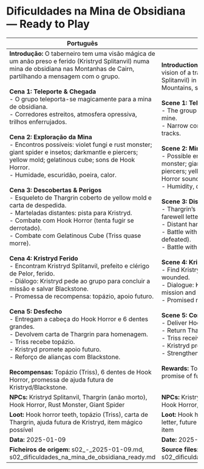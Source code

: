 # Dificuldades na Mina de Obsidiana — Ready to Play

| Português                                                                                                                                                                                                                                                                                                                                                                                                                                                                                                                                                                                                                                                                                                                                                                                                                                                                                                                                                                                                                                                                                                                                                                                                                                                                                                                                                                                                                                                                                                       | English                                                                                                                                                                                                                                                                                                                                                                                                                                                                                                                                                                                                                                                                                                                                                                                                                                                                                                                                                                                                                                                                                                                                                                                                                                                                                                                                                                                                                                                                     |
| --------------------------------------------------------------------------------------------------------------------------------------------------------------------------------------------------------------------------------------------------------------------------------------------------------------------------------------------------------------------------------------------------------------------------------------------------------------------------------------------------------------------------------------------------------------------------------------------------------------------------------------------------------------------------------------------------------------------------------------------------------------------------------------------------------------------------------------------------------------------------------------------------------------------------------------------------------------------------------------------------------------------------------------------------------------------------------------------------------------------------------------------------------------------------------------------------------------------------------------------------------------------------------------------------------------------------------------------------------------------------------------------------------------------------------------------------------------------------------------------------------------- | --------------------------------------------------------------------------------------------------------------------------------------------------------------------------------------------------------------------------------------------------------------------------------------------------------------------------------------------------------------------------------------------------------------------------------------------------------------------------------------------------------------------------------------------------------------------------------------------------------------------------------------------------------------------------------------------------------------------------------------------------------------------------------------------------------------------------------------------------------------------------------------------------------------------------------------------------------------------------------------------------------------------------------------------------------------------------------------------------------------------------------------------------------------------------------------------------------------------------------------------------------------------------------------------------------------------------------------------------------------------------------------------------------------------------------------------------------------------------- |
| **Introdução:** O taberneiro tem uma visão mágica de um anão preso e ferido (Kristryd Splitanvil) numa mina de obsidiana nas Montanhas de Cairn, partilhando a mensagem com o grupo.<br><br>**Cena 1: Teleporte & Chegada**<br>- O grupo teleporta-se magicamente para a mina de obsidiana.<br>- Corredores estreitos, atmosfera opressiva, trilhos enferrujados.<br><br>**Cena 2: Exploração da Mina**<br>- Encontros possíveis: violet fungi e rust monster; giant spider e insetos; darkmantle e piercers; yellow mold; gelatinous cube; sons de Hook Horror.<br>- Humidade, escuridão, poeira, calor.<br><br>**Cena 3: Descobertas & Perigos**<br>- Esqueleto de Thargrin coberto de yellow mold e carta de despedida.<br>- Marteladas distantes: pista para Kristryd.<br>- Combate com Hook Horror (tenta fugir se derrotado).<br>- Combate com Gelatinous Cube (Triss quase morre).<br><br>**Cena 4: Kristryd Ferido**<br>- Encontram Kristryd Splitanvil, prefeito e clérigo de Pelor, ferido.<br>- Diálogo: Kristryd pede ao grupo para concluir a missão e salvar Blackstone.<br>- Promessa de recompensa: topázio, apoio futuro.<br><br>**Cena 5: Desfecho**<br>- Entregam a cabeça do Hook Horror e 6 dentes grandes.<br>- Devolvem carta de Thargrin para homenagem.<br>- Triss recebe topázio.<br>- Kristryd promete apoio futuro.<br>- Reforço de alianças com Blackstone.<br><br>**Recompensas:** Topázio (Triss), 6 dentes de Hook Horror, promessa de ajuda futura de Kristryd/Blackstone.<br> | **Introduction:** The innkeeper receives a magical vision of a trapped and wounded dwarf (Kristryd Splitanvil) in an obsidian mine in the Cairn Mountains, sharing the message with the group.<br><br>**Scene 1: Teleport & Arrival**<br>- The group magically teleports to the obsidian mine.<br>- Narrow corridors, oppressive atmosphere, rusty tracks.<br><br>**Scene 2: Mine Exploration**<br>- Possible encounters: violet fungi and rust monster; giant spider and insects; darkmantle and piercers; yellow mold; gelatinous cube; Hook Horror sounds.<br>- Humidity, darkness, dust, heat.<br><br>**Scene 3: Discoveries & Dangers**<br>- Thargrin’s skeleton covered in yellow mold, farewell letter.<br>- Distant hammering: clue for Kristryd.<br>- Battle with Hook Horror (tries to escape if defeated).<br>- Battle with Gelatinous Cube (Triss nearly dies).<br><br>**Scene 4: Kristryd Wounded**<br>- Find Kristryd Splitanvil, mayor and cleric of Pelor, wounded.<br>- Dialogue: Kristryd asks the group to finish the mission and save Blackstone.<br>- Promised reward: topaz, future support.<br><br>**Scene 5: Conclusion**<br>- Deliver Hook Horror’s head and 6 large teeth.<br>- Return Thargrin’s letter for tribute.<br>- Triss receives topaz.<br>- Kristryd promises future support.<br>- Strengthening alliance with Blackstone.<br><br>**Rewards:** Topaz (Triss), 6 Hook Horror teeth, promise of future help from Kristryd/Blackstone.<br> |
| **NPCs:** Kristryd Splitanvil, Thargrin (anão morto), Hook Horror, Rust Monster, Giant Spider                                                                                                                                                                                                                                                                                                                                                                                                                                                                                                                                                                                                                                                                                                                                                                                                                                                                                                                                                                                                                                                                                                                                                                                                                                                                                                                                                                                                                   | **NPCs:** Kristryd Splitanvil, Thargrin (dead dwarf), Hook Horror, Rust Monster, Giant Spider                                                                                                                                                                                                                                                                                                                                                                                                                                                                                                                                                                                                                                                                                                                                                                                                                                                                                                                                                                                                                                                                                                                                                                                                                                                                                                                                                                               |
| **Loot:** Hook horror teeth, topázio (Triss), carta de Thargrin, ajuda futura de Kristryd, item mágico possível                                                                                                                                                                                                                                                                                                                                                                                                                                                                                                                                                                                                                                                                                                                                                                                                                                                                                                                                                                                                                                                                                                                                                                                                                                                                                                                                                                                                 | **Loot:** Hook horror teeth, topaz (Triss), Thargrin’s letter, future help from Kristryd, possible magic item                                                                                                                                                                                                                                                                                                                                                                                                                                                                                                                                                                                                                                                                                                                                                                                                                                                                                                                                                                                                                                                                                                                                                                                                                                                                                                                                                               |
| **Data:** 2025-01-09                                                                                                                                                                                                                                                                                                                                                                                                                                                                                                                                                                                                                                                                                                                                                                                                                                                                                                                                                                                                                                                                                                                                                                                                                                                                                                                                                                                                                                                                                            | **Date:** 2025-01-09                                                                                                                                                                                                                                                                                                                                                                                                                                                                                                                                                                                                                                                                                                                                                                                                                                                                                                                                                                                                                                                                                                                                                                                                                                                                                                                                                                                                                                                        |
| **Ficheiros de origem:** s02_-_2025-01-09.md, s02_dificuldades_na_mina_de_obsidiana_ready.md                                                                                                                                                                                                                                                                                                                                                                                                                                                                                                                                                                                                                                                                                                                                                                                                                                                                                                                                                                                                                                                                                                                                                                                                                                                                                                                                                                                                                    | **Source files:** s02_-_2025-01-09.md, s02_dificuldades_na_mina_de_obsidiana_ready.md                                                                                                                                                                                                                                                                                                                                                                                                                                                                                                                                                                                                                                                                                                                                                                                                                                                                                                                                                                                                                                                                                                                                                                                                                                                                                                                                                                                       |
